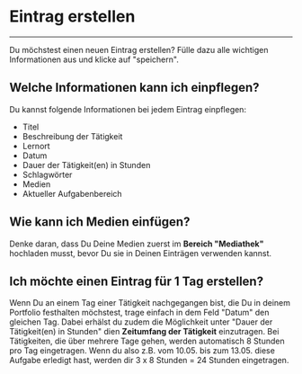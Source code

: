 # Eintrag erstellen

- - - 
Du möchstest einen neuen Eintrag erstellen? Fülle dazu alle wichtigen Informationen aus und klicke auf "speichern".

## Welche Informationen kann ich einpflegen?

Du kannst folgende Informationen bei jedem Eintrag einpflegen:

* Titel
* Beschreibung der Tätigkeit
* Lernort
* Datum
* Dauer der Tätigkeit(en) in Stunden
* Schlagwörter
* Medien
* Aktueller Aufgabenbereich

## Wie kann ich Medien einfügen?
Denke daran, dass Du Deine Medien zuerst im **Bereich "Mediathek"** hochladen musst, bevor Du sie in Deinen Einträgen verwenden kannst.


## Ich möchte einen Eintrag für 1 Tag erstellen?
Wenn Du an einem Tag einer Tätigkeit nachgegangen bist, die Du in deinem Portfolio festhalten möchstest, trage einfach in dem Feld "Datum" den gleichen Tag. Dabei erhälst du zudem die Möglichkeit unter "Dauer der Tätigkeit(en) in Stunden" dien **Zeitumfang der Tätigkeit** einzutragen. Bei Tätigkeiten, die über mehrere Tage gehen, werden automatisch 8 Stunden pro Tag eingetragen. Wenn du also z.B. vom 10.05. bis zum 13.05. diese Aufgabe erledigt hast, werden dir 3 x 8 Stunden = 24 Stunden eingetragen.


